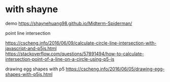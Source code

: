 # with shayne

demo
https://shaynehuang98.github.io/Midterm-Spiderman/

point line intersection

https://cscheng.info/2016/06/09/calculate-circle-line-intersection-with-javascript-and-p5js.html
https://stackoverflow.com/questions/57891494/how-to-calculate-intersection-point-of-a-line-on-a-circle-using-p5-js

drawing egg shapes with p5
https://cscheng.info/2016/06/05/drawing-egg-shapes-with-p5js.html
